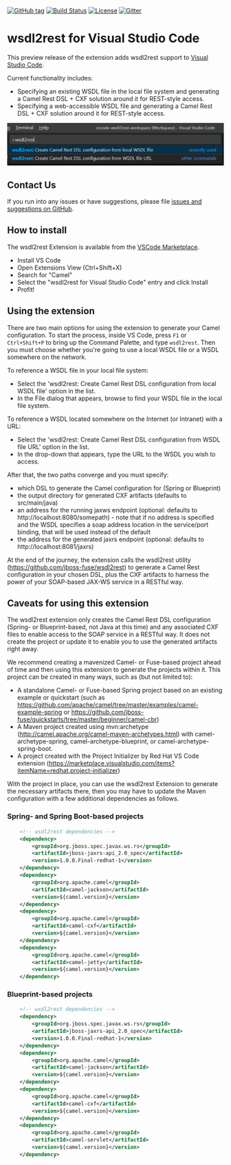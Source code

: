 [![GitHub tag](https://img.shields.io/github/tag/camel-tooling/vscode-wsdl2rest.svg?style=plastic)]()
[![Build Status](https://travis-ci.org/camel-tooling/vscode-wsdl2rest.svg?branch=master)](https://travis-ci.org/camel-tooling/vscode-wsdl2rest)
[![License](https://img.shields.io/badge/license-Apache%202-blue.svg)]()
[![Gitter](https://img.shields.io/gitter/room/camel-tooling/Lobby.js.svg)](https://gitter.im/camel-tooling/Lobby)

# wsdl2rest for Visual Studio Code
This preview release of the extension adds wsdl2rest support to [Visual Studio Code](https://code.visualstudio.com/).

Current functionality includes:
* Specifying an existing WSDL file in the local file system and generating a Camel Rest DSL + CXF solution around it for REST-style access.
* Specifying a web-accessible WSDL file and generating a Camel Rest DSL + CXF solution around it for REST-style access.


![wsdl2rest in Command Palette](./images/wsdl2rest-dropdown.png "wsdl2rest in Command Palette")

## Contact Us
If you run into any issues or have suggestions, please file [issues and suggestions on GitHub](https://github.com/camel-tooling/vscode-wsdl2rest/issues).

## How to install
The wsdl2rest Extension is available from the [VSCode Marketplace](https://marketplace.visualstudio.com/items?itemName=camel-tooling.vscode-wsdl2rest).

* Install VS Code
* Open Extensions View (Ctrl+Shift+X)
* Search for "Camel"
* Select the "wsdl2rest for Visual Studio Code" entry and click Install
* Profit!

## Using the extension
There are two main options for using the extension to generate your Camel configuration. To start the process, inside VS Code, press `F1` or `Ctrl+Shift+P` to bring up the Command Palette, and type `wsdl2rest`. Then you must choose whether you're going to use a local WSDL file or a WSDL somewhere on the network.

To reference a WSDL file in your local file system:

* Select the 'wsdl2rest: Create Camel Rest DSL configuration from local WSDL file' option in the list.
* In the File dialog that appears, browse to find your WSDL file in the local file system.

To reference a WSDL located somewhere on the Internet (or Intranet) with a URL:

* Select the 'wsdl2rest: Create Camel Rest DSL configuration from WSDL file URL' option in the list.
* In the drop-down that appears, type the URL to the WSDL you wish to access.

After that, the two paths converge and you must specify:

* which DSL to generate the Camel configuration for (Spring or Blueprint)
* the output directory for generated CXF artifacts (defaults to src/main/java)
* an address for the running jaxws endpoint (optional: defaults to http://localhost:8080/somepath) - note that if no address is specified and the WSDL specifies a soap address location in the service/port binding, that will be used instead of the default
* the address for the generated jaxrs endpoint (optional: defaults to http://localhost:8081/jaxrs)

At the end of the journey, the extension calls the wsdl2rest utility (https://github.com/jboss-fuse/wsdl2rest) to generate a Camel Rest configuration in your chosen DSL, plus the CXF artifacts to harness the power of your SOAP-based JAX-WS service in a RESTful way. 

## Caveats for using this extension

The wsdl2rest extension only creates the Camel Rest DSL configuration (Spring- or Blueprint-based, not Java at this time) and any
associated CXF files to enable access to the SOAP service in a RESTful way. It does not create the project or update it to enable
you to use the generated artifacts right away.

We recommend creating a mavenized Camel- or Fuse-based project ahead of time and then using this extension to generate
the projects within it. This project can be created in many ways, such as (but not limited to):

* A standalone Camel- or Fuse-based Spring project based on an existing example or quickstart (such as https://github.com/apache/camel/tree/master/examples/camel-example-spring or https://github.com/jboss-fuse/quickstarts/tree/master/beginner/camel-cbr)
* A Maven project created using mvn:archetype (http://camel.apache.org/camel-maven-archetypes.html) with camel-archetype-spring, camel-archetype-blueprint, or camel-archetype-spring-boot.
* A project created with the Project Initializer by Red Hat VS Code extension (https://marketplace.visualstudio.com/items?itemName=redhat.project-initializer)

With the project in place, you can use the wsdl2rest Extension to generate the necessary artifacts there, then you may have to 
update the Maven configuration with a few additional dependencies as follows.

### Spring- and Spring Boot-based projects

```xml
    <!-- wsdl2rest dependencies -->
    <dependency>
        <groupId>org.jboss.spec.javax.ws.rs</groupId>
        <artifactId>jboss-jaxrs-api_2.0_spec</artifactId>
        <version>1.0.0.Final-redhat-1</version>
    </dependency>
    <dependency>
        <groupId>org.apache.camel</groupId>
        <artifactId>camel-jackson</artifactId>
        <version>${camel.version}</version>
    </dependency>
    <dependency>
        <groupId>org.apache.camel</groupId>
        <artifactId>camel-cxf</artifactId>
        <version>${camel.version}</version>
    </dependency>
    <dependency>
        <groupId>org.apache.camel</groupId>
        <artifactId>camel-jetty</artifactId>
        <version>${camel.version}</version>
    </dependency>
```

### Blueprint-based projects

```xml
    <!-- wsdl2rest dependencies -->
    <dependency>
        <groupId>org.jboss.spec.javax.ws.rs</groupId>
        <artifactId>jboss-jaxrs-api_2.0_spec</artifactId>
        <version>1.0.0.Final-redhat-1</version>
    </dependency>
    <dependency>
        <groupId>org.apache.camel</groupId>
        <artifactId>camel-jackson</artifactId>
        <version>${camel.version}</version>
    </dependency>
    <dependency>
        <groupId>org.apache.camel</groupId>
        <artifactId>camel-cxf</artifactId>
        <version>${camel.version}</version>
    </dependency>
    <dependency>
        <groupId>org.apache.camel</groupId>
        <artifactId>camel-servlet</artifactId>
        <version>${camel.version}</version>
    </dependency>
```


